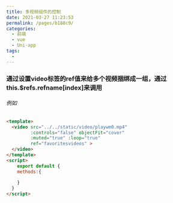```yaml
---
title: 多视频组件的控制
date: 2021-03-27 11:23:53
permalink: /pages/b188c9/
categories:
  - 前端
  - vue
  - Uni-app
tags:
  - 
---
```

### 通过设置video标签的ref值来给多个视频捆绑成一组，通过this.$refs.refname[index]来调用

###### 例如

```html
<template>
  <video src="../../static/video/playwm0.mp4" 
         :controls="false" objectFit="cover"
         :muted="true" :loop="true"
         ref="favoritesvideos" >
  </video>
</template>
<script>
	export default {
    methods:{
      
    }
  }
</script>
```

